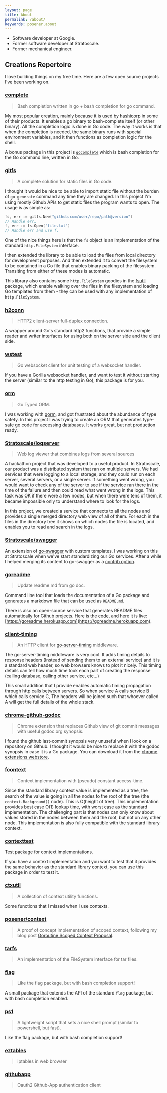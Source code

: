 ```yaml
---
layout: page
title: About
permalink: /about/
keywords: posener,about
---
```


* Software developer at Google.
* Former software developer at Stratoscale.
* Former mechanical engineer.

## Creations Repertoire

I love building things on my free time.
Here are a few open source projects I've been working on.

### [complete](https://github.com/posener/complete)

> Bash completion written in go + bash completion for go command.

My most popular creation, mainly because it is used by [hashicorp](https://github.com/hashicorp) in some of
their products. It enables a go binary to bash-complete itself (or other binary). All the completion logic is
done in Go code. The way it works is that when the completion is needed, the same binary runs with special
environment variables, and it then functions as completion logic for the shell.

A bonus package in this project is [`gocomplete`](https://github.com/posener/complete/tree/master/gocomplete)
which is bash completion for the Go command line, written in Go.

### [gitfs](https://github.com/posener/gitfs)

> A complete solution for static files in Go code.

I thought it would be nice to be able to import static file without the burden of `go generate` command any time
they are changed. In this project I'm using mostly Github APIs to get static files the program wants to open.
The usage is as simple as:

```go
fs, err := gitfs.New("github.com/user/repo/path@version")
// Handle err…
f, err := fs.Open("file.txt")
// Handle err and use f.
```

One of the nice things here is that the `fs` object is an implementation of the standard `http.FileSystem` interface.

I then extended the library to be able to load the files from local directory for development purposes. And then
extended it to convert the filesystem to be contained in a Go file that enables binary packing of the
filesystem. Transiting from either of these modes is automatic.

This library also contains some `http.FileSystem` goodies in the
[fsutil](https://github.com/posener/gitfs/tree/master/fsutil) package, which enable walking over the files in
the filesystem and loading Go templates from them - they can be used with any implementation of
`http.FileSystem`.

### [h2conn](https://github.com/posener/h2conn)

> HTTP2 client-server full-duplex connection.

A wrapper around Go's standard http2 functions, that provide a simple reader and writer interfaces for using
both on the server side and the client side.

### [wstest](https://github.com/posener/wstest)

> Go websocket client for unit testing of a websocket handler.

If you have a Gorilla websocket handler, and want to test it without starting the server (similar to the http
testing in Go), this package is for you.

### [orm](https://github.com/posener/orm)

> Go Typed ORM.

I was working with [gorm](https://github.com/jinzhu/gorm), and got frustrated about the abundance of type
safety. In this project I was trying to create an ORM that generates type-safe go code for accessing
databases. It works great, but not production ready.

### [Stratoscale/logserver](https://github.com/Stratoscale/logserver)

> Web log viewer that combines logs from several sources

A hackathon project that was developed to a useful product.
In Stratoscale, our product was a distributed system that ran on multiple servers.
We had services that were logging to a local storage, and they could run on each server, several servers,
or a single server. If something went wrong, you would want to check any of the server to see if the service
ran there in the time of the failure and then could read what went wrong in the logs.
This task was OK if there were a few nodes, but when there were tens of them, it became impossible only to
understand where to look for the logs.

In this project, we created a service that connects to all the nodes and provides a single merged directory
web view of all of them. For each in the files in the directory tree it shows on which nodes the file is
located, and enables you to read and search in the logs.

### [Stratoscale/swagger](https://github.com/Stratoscale/swagger)

An extension of [go-swagger](https://github.com/go-swagger/go-swagger) with custom templates. I was working on
this at Stratoscale when we've start standardizing our Go services. After a while I helped merging its content
to go-swagger as a [contrib option](https://github.com/go-swagger/go-swagger/tree/94886a08ebe16708d905b36452d457d7a69b907f/generator/templates/contrib/stratoscale).

### [goreadme](https://github.com/posener/goreadme)

> Update readme.md from go doc.

Command line tool that loads the documentation of a Go package and generates a markdown file that can be used
as `README.md`.

There is also an open-source service that generates README files automatically for Github projects. Here is the
[code](https://github.com/posener/goreadme-server), and here it is live:
[https://goreadme.herokuapp.com](https://goreadme.herokuapp.com).

### [client-timing](https://github.com/posener/client-timing)

> An HTTP client for [go-server-timing](https://github.com/mitchellh/go-server-timing) middleware.

The go-server-timing middleware is very cool. It adds timing details to response headers (Instead of sending
them to an external service) and it is a standard web header, so web browsers knows to plot it nicely. This
timing details can tell how much time took each part of creating the response (calling database, calling other
service, etc…)

This small addition that I provide enables automatic timing propagation through http calls between servers. So
when service A calls service B which calls service C, The headers will be joined such that whoever called A will
get the full details of the whole stack.

### [chrome-github-godoc](https://github.com/posener/chrome-github-godoc)

> Chrome extension that replaces Github view of git commit messages with useful godoc.org synopsis.

I found the github last-commit synopsis very unuseful when I look on a repository on Github. I thought it would
be nice to replace it with the godoc synopsis in case it is a Go package.
You can download it from the [chrome extensions webstore](https://chrome.google.com/webstore/detail/github-godoc/fhlenghekakdnaamlbkhhnnhdlpfpfej).

### [fcontext](https://github.com/posener/fcontext)

> Context implementation with (pseudo) constant access-time.

Since the standard library context value is implemented as a tree, the search of the value is going in all the
nodes to the root of the tree (the `context.Background()` node). This is O(height of tree). This implementation
provides best case O(1) lookup time, with worst case as the standard implementation. The challenging part is
that nodes can only know about values stored in the nodes between them and the root, but not on any other node.
This implementation is also fully compatible with the standard library context.

### [contexttest](https://github.com/posener/contexttest)

Test package for context implementations.

If you have a context implementation and you want to test that it provides the same behavior as the standard
library context, you can use this package in order to test it.

### [ctxutil](https://github.com/posener/ctxutil)

> A collection of context utility functions.

Some functions that I missed when I use contexts.

### [posener/context](https://github.com/posener/context)

> A proof of concept implementation of scoped context, following my blog post
> [Goroutine Scoped Context Proposal](https://posener.github.io/goroutine-scoped-context).

### [tarfs](https://github.com/posener/tarfs)

> An implementation of the FileSystem interface for tar files.

### [flag](https://github.com/posener/flag)

> Like the flag package, but with bash completion support!

A small package that extends the API of the standard `flag` package, but with bash completion enabled.

### [ps1](https://github.com/posener/ps1)

> A lightweight script that sets a nice shell prompt (similar to powershell, but fast).

Like the flag package, but with bash completion support!

### [eztables](https://github.com/posener/eztables)

> iptables in web browser

### [githubapp](https://github.com/posener/githubapp)

> Oauth2 Github-App authentication client
